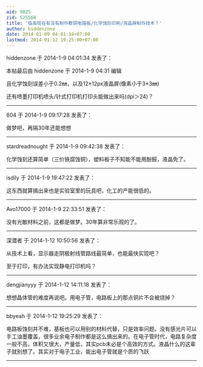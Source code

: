 ```yaml
---
aid: 9025
zid: 525568
title: '临高现在有没有制作敷铜电路板/化学蚀刻印刷/液晶屏制作技术？'
author: hiddenzone
date: 2014-01-09 04:01:34+07:00
lastmod: 2014-01-12 19:25:00+07:00
---
```


hiddenzone 于 2014-1-9 04:01:34 发表了：

本帖最后由 hiddenzone 于 2014-1-9 04:31 编辑 

且化学蚀刻误差小于0.2㎜，以及12\*12px液晶屏(像素小于3\*3㎜)

还有喷墨打印机喷头/针式打印机打印头能做出来吗(dpi＞24)？

---------

604 于 2014-1-9 09:17:28 发表了：

做梦吧，再隔30年还能想想

---------

stardreadnought 于 2014-1-9 09:42:38 发表了：

化学蚀刻还算简单（三价铁腐蚀铜），塑料板子不知能不能用酚醛，液晶免了。

---------

isdily 于 2014-1-9 19:47:22 发表了：

这东西就算搞出来也是实验室里的玩具吧，化工的产能很低的。

---------

Avo17000 于 2014-1-9 22:33:51 发表了：

没有光敏材料之前，这都是做梦。30年算非常乐观的了。

---------

深潜者 于 2014-1-12 10:50:56 发表了：

从技术上看，显示器走阴极射线管路线最简单，也能最快实现吧？

至于打印，有办法实现静电打印机吗？

---------

dengjianyyy 于 2014-1-12 14:11:18 发表了：

想想晶体管的难度再说吧。用电子管，电路板上的那点铜片不会被烧掉？

---------

bbyeah 于 2014-1-12 19:25:29 发表了：

电路板蚀刻并不难，基板也可以用别的材料代替，只是效率问题。没有感光片可以手工油墨覆盖，很多业余电子制作都是这么搞出来的。在电子管时代，电路复杂度一般不高，体积又很大，产量低，其实pcb未必是个高效的方式。液晶什么的这辈子就别想了。其实对于电子工业，能出电子管就是个质的飞跃

---------

